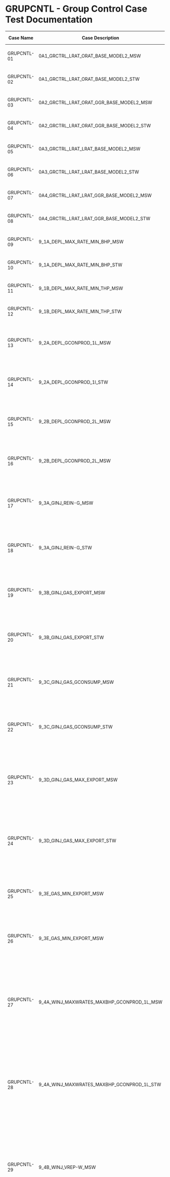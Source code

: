 # GRUPCNTL - Group Control Case Test Documentation

Case Name   | Case Description                           | Model    | Results<br />Match | Comments |
----------- | ------------------------------------------ | ---------| ------- | ------------------------------------- |
GRUPCNTL-01 | 0A1_GRCTRL_LRAT_ORAT_BASE_MODEL2_MSW       | MODEL02  |  Yes    | Good match with commercial simulator.            
GRUPCNTL-02 | 0A1_GRCTRL_LRAT_ORAT_BASE_MODEL2_STW       | MODEL02  |  Yes    | Good match with commercial simulator.                                      
GRUPCNTL-03 | 0A2_GRCTRL_LRAT_ORAT_GGR_BASE_MODEL2_MSW   | MODEL02  |  Yes    | Good match with commercial simulator.                                  
GRUPCNTL-04 | 0A2_GRCTRL_LRAT_ORAT_GGR_BASE_MODEL2_STW   | MODEL02  |  Yes    | Good match with commercial simulator.                                      
GRUPCNTL-05 | 0A3_GRCTRL_LRAT_LRAT_BASE_MODEL2_MSW       | MODEL02  |  Yes    | Good match with commercial simulator.                                      
GRUPCNTL-06 | 0A3_GRCTRL_LRAT_LRAT_BASE_MODEL2_STW       | MODEL02  |  Yes    | Good match with commercial simulator.                                      
GRUPCNTL-07 | 0A4_GRCTRL_LRAT_LRAT_GGR_BASE_MODEL2_MSW   | MODEL02  |  Yes    | Good match with commercial simulator.                                      
GRUPCNTL-08 | 0A4_GRCTRL_LRAT_LRAT_GGR_BASE_MODEL2_STW   | MODEL02  |  Yes    | Good match with commercial simulator.                                      
GRUPCNTL-09 | 9_1A_DEPL_MAX_RATE_MIN_BHP_MSW             | MODEL02A |  Yes    | Perfect match with commercial simulator.                                      
GRUPCNTL-10 | 9_1A_DEPL_MAX_RATE_MIN_BHP_STW             | MODEL02A |  Yes    | Perfect match with commercial simulator.                                      
GRUPCNTL-11 | 9_1B_DEPL_MAX_RATE_MIN_THP_MSW             | MODEL02A |  Yes    | Perfect match with commercial simulator.                                      
GRUPCNTL-12 | 9_1B_DEPL_MAX_RATE_MIN_THP_STW             | MODEL02A |  Yes    | Perfect match with commercial simulator.                                      
GRUPCNTL-13 | 9_2A_DEPL_GCONPROD_1L_MSW                  | MODEL02A |  Yes    | Perfect match with commercial simulator, except for well control mode.                                       
GRUPCNTL-14 | 9_2A_DEPL_GCONPROD_1l_STW                  | MODEL02A |  Yes    | Perfect match with commercial simulator, except for well control mode.
GRUPCNTL-15 | 9_2B_DEPL_GCONPROD_2L_MSW                  | MODEL02A |  Yes    | Perfect match with commercial simulator, except for well control mode.
GRUPCNTL-16 | 9_2B_DEPL_GCONPROD_2L_MSW                  | MODEL02A |  Yes    | Perfect match with commercial simulator, except for well control mode.
GRUPCNTL-17 | 9_3A_GINJ_REIN-G_MSW                       | MODEL02A |  Yes    | Perfect match with commercial simulator, but no Sales Gas or Gas Consumption volumes.                                    
GRUPCNTL-18 | 9_3A_GINJ_REIN-G_STW                       | MODEL02A |  Yes    | Perfect match with commercial simulator, but no Sales Gas or Gas Consumption volumes.                                     
GRUPCNTL-19 | 9_3B_GINJ_GAS_EXPORT_MSW                   | MODEL02A |  Yes    | Perfect match with commercial simulator, but no Sales Gas or Gas Consumption volumes.                                   
GRUPCNTL-20 | 9_3B_GINJ_GAS_EXPORT_STW                   | MODEL02A |  Yes    | Perfect match with commercial simulator, but no Sales Gas or Gas Consumption volumes.
GRUPCNTL-21 | 9_3C_GINJ_GAS_GCONSUMP_MSW                 | MODEL02A |  Yes    | Perfect match with commercial simulator, but no Sales Gas or Gas Consumption volumes.                                   
GRUPCNTL-22 | 9_3C_GINJ_GAS_GCONSUMP_STW                 | MODEL02A |  Yes    | Perfect match with commercial simulator, but no Sales Gas or Gas Consumption volumes.                                     
GRUPCNTL-23 | 9_3D_GINJ_GAS_MAX_EXPORT_MSW               | MODEL02A |  Yes    | Very good match, except for gas volumes after 2019-06-01. Reference case matches commercial simulator.                                
GRUPCNTL-24 | 9_3D_GINJ_GAS_MAX_EXPORT_STW               | MODEL02A |  Yes    | Very good match, except for gas volumes after 2019-06-01. Reference case matches commercial simulator.                                    
GRUPCNTL-25 | 9_3E_GAS_MIN_EXPORT_MSW                    | MODEL02A |  Yes    | Perfect match with commercial simulator, but no Sales Gas or Gas Consumption volumes.                                       
GRUPCNTL-26 | 9_3E_GAS_MIN_EXPORT_MSW                    | MODEL02A |  Yes    | Perfect match with commercial simulator, but no Sales Gas or Gas Consumption volumes.                                      
GRUPCNTL-27 | 9_4A_WINJ_MAXWRATES_MAXBHP_GCONPROD_1L_MSW | MODEL02A |  Yes    | Perfect match with commercial simulator, but there appears to be time step issue with OPM Flow and the results are slightly different after 250 days.                                     
GRUPCNTL-28 | 9_4A_WINJ_MAXWRATES_MAXBHP_GCONPROD_1L_STW | MODEL02A |  Yes    | Perfect match with commercial simulator, but there appears to be time step issue with OPM Flow and the results are slightly different after 250 days.                                     
GRUPCNTL-29 | 9_4B_WINJ_VREP-W_MSW                       | MODEL02A |  Yes    | Perfect match with commercial simulator, but there appears to be time step issue with OPM Flow and the results are slightly different after 250 days.                                      
GRUPCNTL-30 | 9_4B_WINJ_VREP-W_STW                       | MODEL02A |  Yes    | Perfect match with commercial simulator, but there appears to be time step issue with OPM Flow and the results are slightly different after 250 days.                                      
GRUPCNTL-31 | 9_4C_WINJ_GINJ_VREP-W_REIN-G_MSW           | MODEL02A |  Yes    | Perfect match with commercial simulator.                                       
GRUPCNTL-32 | 9_4C_WINJ_GINJ_VREP-W_REIN-G_STW           | MODEL02A |  Yes    | Perfect match with commercial simulator.                                      
GRUPCNTL-33 | 9_4D_WINJ_GINJ_GAS_EXPORT_MSW              | MODEL02A | Yes/No  | Perfect match with commercial simulator up to gas sales, than diverges - OPM Flow looks correct.                                     
GRUPCNTL-34 | 9_4D_WINJ_GINJ_GAS_EXPORT_STW              | MODEL02A | Yes/No  | Perfect match with commercial simulator up to gas sales, than diverges - OPM Flow looks correct.  
GRUPCNTL-35 | 9_4E_WINJ_GINJ_GUIDERATE_MSW               | MODEL02A |         | Perfect match with commercial simulator up to gas sales, than diverges - no OPM Flow reference results.                                      
GRUPCNTL-36 | 9_4E_WINJ_GINJ_GUIDERATE_STW               | MODEL02A |         | Perfect match with commercial simulator up to gas sales, than diverges - no OPM Flow reference results.

**Notes:** 

1. _Results Match_ column indicate if the OPM Flow results match the commercial simulator, see below for comparisons.
2. If Yes is in **bold** under the _Results Match_ column, then the case is part of the regression testing.
3. Under comments, _Complete_ means that the test case is completed, it does not mean that the runs are necessarily comparable to the commercial simulator.
4. All cases run with one day time steps for comparison purposes.

**Version: 11 October 2022**

### GRUPCNT MODEL02 Model (Regular Corner-Point)
![](plots/GRUPCNTL-MODEL02.jpg)

This case is based on MODEL02 and is intended to verify various aspects of group and well control inter-actions. The  model is 
is a (13, 22, 11) model with Regular Corner-Point grid. This is a three-phase model using MODEL02 PVT based on the Norne model.
The model has several groups as shown below:
```                                                        
                                                        FIELD                                                                  
                                                          |                                                                    
                                                     --------------
                                                      |           |
                                                    INJE        PROD  
                                                     |            |
                                                   INJE1      -------- 
                                                              |        |
                                                             WGRP1    WGRP2   
                                                               |       |    
                                                           --------  PROD2 
                                                           |      | 
                                                        PROD1   PROD3       
                                                               
                                                                                                                           
```
### GRUPCNT MODEL02A Model (Regular Corner-Point)
![](plots/GRUPCNTL-MODEL02A.jpg) 

This case is based on MODEL02 and is intended to verify various aspects of group and well control inter-actions. The  model is 
is a (13, 22, 11) model with Regular Corner-Point grid. This is a three-phase model using MODEL02 PVT based on the Norne model.
The static data for this model is different to the standard MODEL02, due to fault and NNC modifications, as well as, activating
the hysteresis and end-point scaling option. 

The model has several groups as shown below:
```                                      
                                                          FIELD
                                                            |
                                                          PROD
                                               +-------+-------+-------+   
                                               |       |       |       |    
                                             PROD1   PROD2   PROD3   PROD4  
```

## RESULTS

### GRUPCNTL-01 Description and Results
1) The case has three producers (no VFP) and one water injector.
2) Producers and injectors are **multi-segment wells**.
3) Group PROD: GCONPROD(TARGET) set to LRAT control and GCONPROD(OIL) limit set to 2,500.   
4) Group WGRP1: GCONPROD(GUIPHASE) set to 1* (well level).
5) Group WGRP1: GCONPROD(GUIPHASE) set to 1* (well level).

Note multi-well segment case has maximum time step size of 3.0 days.

[GRUPCNTL-01 ECL Results](plots/GRUPCNTL-01-ECL.md) 

[GRUPCNTL-01 REF Results](plots/GRUPCNTL-01-REF.md) 

---

### GRUPCNTL-02 Description and Results
1) The case has three producers (no VFP) and one water injector.
2) Producers and injectors are **standard wells**.
3) Group PROD: GCONPROD(TARGET) set to LRAT control and GCONPROD(OIL) limit set to 2,500.   
4) Group WGRP1: GCONPROD(GUIPHASE) set to 1* (well level).
5) Group WGRP1: GCONPROD(GUIPHASE) set to 1* (well level).

[GRUPCNTL-02 ECL Results](plots/GRUPCNTL-02-ECL.md) 

[GRUPCNTL-02 REF Results](plots/GRUPCNTL-02-REF.md)    

---

### GRUPCNTL-03 Description and Results
1) The case has three producers (no VFP) and one water injector.
2) Producers and injectors are **multi-segment wells**.
3) Group PROD: GCONPROD(TARGET) set to LRAT control and GCONPROD(OIL) limit set to 2,500.   
4) Group WGRP1: GCONPROD(GUIPHASE) set to **FORM**.
5) Group WGRP2: GCONPROD(GUIPHASE) set to **FORM**.

Note multi-well segment case has maximum time step size of 3.0 days.

```
Warning: Problem with GCONPROD
In GRUPCNTL-03.DATA line 397
The supplied guide rate will be ignored

Warning: Problem with GCONPROD
In GRUPCNTL-03.DATA line 397
The supplied guide rate will be ignored
```
[GRUPCNTL-03 ECL Results](plots/GRUPCNTL-03-ECL.md) 

[GRUPCNTL-03 REF Results](plots/GRUPCNTL-03-REF.md) 

---

### GRUPCNTL-04 Description and Results
1) The case has three producers (no VFP) and one water injector.
2) Producers and injectors are **standard wells**.
3) Group PROD: GCONPROD(TARGET) set to LRAT control and GCONPROD(OIL) limit set to 2,500.   
4) Group WGRP1: GCONPROD(GUIPHASE) set to **FORM**.
5) Group WGRP2: GCONPROD(GUIPHASE) set to **FORM**.
```
Warning: Problem with GCONPROD
In GRUPCNTL-03.DATA line 397
The supplied guide rate will be ignored

Warning: Problem with GCONPROD
In GRUPCNTL-03.DATA line 397
The supplied guide rate will be ignored
```
[GRUPCNTL-04 ECL Results](plots/GRUPCNTL-04-ECL.md)

[GRUPCNTL-04 REF Results](plots/GRUPCNTL-04-REF.md) 

---

### GRUPCNTL-05 Description and Results
1) The case has three producers (no VFP) and one water injector.
2) Producers and injectors are **multi-segment wells**.
3) Group PROD: GCONPROD(TARGET) set to LRAT control and GCONPROD(OIL) limit set to **900**.   
4) Group WGRP1: GCONPROD(GUIPHASE) set to 1* (well level).
5) Group WGRP1: GCONPROD(GUIPHASE) set to 1* (well level).

Note multi-well segment case has maximum time step size of 3.0 days.

[GRUPCNTL-05 ECL Results](plots/GRUPCNTL-05-ECL.md) 

[GRUPCNTL-05 REF Results](plots/GRUPCNTL-05-REF.md) 

---

### GRUPCNTL-06 Description and Results
1) The case has three producers (no VFP) and one water injector.
2) Producers and injectors are **standard wells**.
3) Group PROD: GCONPROD(TARGET) set to LRAT control and GCONPROD(OIL) limit set to **900**.   
4) Group WGRP1: GCONPROD(GUIPHASE) set to 1* (well level).
5) Group WGRP1: GCONPROD(GUIPHASE) set to 1* (well level).

[GRUPCNTL-06 ECL Results](plots/GRUPCNTL-06-ECL.md) 

[GRUPCNTL-06 REF Results](plots/GRUPCNTL-06-REF.md)

---

### GRUPCNTL-07 Description and Results
1) The case has three producers (no VFP) and one water injector.
2) Producers and injectors are **multi-segment wells**.
3) Group PROD: GCONPROD(TARGET) set to LRAT control and GCONPROD(OIL) limit set to **900**.
4) Group WGRP1: GCONPROD(GUIPHASE) set to **FORM**.
5) Group WGRP2: GCONPROD(GUIPHASE) set to **FORM**.

Note multi-well segment case has maximum time step size of 3.0 days.

```
Warning: Problem with GCONPROD
In GRUPCNTL-07.DATA line 397
The supplied guide rate will be ignored

Warning: Problem with GCONPROD
In GRUPCNTL-07.DATA line 397
```
[GRUPCNTL-07 ECL Results](plots/GRUPCNTL-07-ECL.md) 

[GRUPCNTL-07 REF Results](plots/GRUPCNTL-07-REF.md)   

---

### GRUPCNTL-08 Description and Results
1) The case has three producers (no VFP) and one water injector.
2) Producers and injectors are **standard wells**.
3) Group PROD: GCONPROD(TARGET) set to LRAT control and GCONPROD(OIL) limit set to **900**.
4) Group WGRP1: GCONPROD(GUIPHASE) set to **FORM**.
5) Group WGRP2: GCONPROD(GUIPHASE) set to **FORM**.
```
Warning: Problem with GCONPROD
In GRUPCNTL-08.DATA line 397
The supplied guide rate will be ignored

Warning: Problem with GCONPROD
In GRUPCNTL-08.DATA line 397
The supplied guide rate will be ignored
```
[GRUPCNTL-08 ECL Results](plots/GRUPCNTL-08-ECL.md) 

[GRUPCNTL-08 REF Results](plots/GRUPCNTL-08-REF.md) 

---

### GRUPCNTL-09 Description and Results (MODEL02A)

1) The case has **four producers** (no VFP) and no water injectors (depletion case).
2) Producers are multi-segment wells
3) No Group control.
4) WCONPROD(OIL) = 4E3, WCONPROD(GAS) = 4E6, WCONPROD(LIQ) = 8E3, and WCONPROD(BHP) = 60.0, same for all wells. 

[GRUPCNTL-09 ECL Results](plots/GRUPCNTL-09-ECL.md) 

[GRUPCNTL-09 REF Results](plots/GRUPCNTL-09-REF.md) 

---

### GRUPCNTL-10 Description and Results (MODEL02A)

1) The case has four producers (no VFP) and no water injectors (depletion case).
2) Producers are **standard wells**.
3) No Group control.
4) WCONPROD(OIL) = 4E3, WCONPROD(GAS) = 4E6, WCONPROD(LIQ) = 8E3, and WCONPROD(BHP) = 60.0, same for all wells. 

[GRUPCNTL-10 ECL Results](plots/GRUPCNTL-10-ECL.md)

[GRUPCNTL-10 REF Results](plots/GRUPCNTL-10-REF.md) 

---

### GRUPCNTL-11 Description and Results

1) The case has four producers with VFP tables, and no water injectors (depletion case).
2) Producers are multi-segment wells.
3) No Group control.
4) WCONPROD(OIL) = 4E3, WCONPROD(GAS) = 4E6, WCONPROD(LIQ) = 8E3, and WCONPROD(BHP) = 60.0, same for all wells.
5) **WCONPROD(THP) = 30.0 and VFP tables.**

[GRUPCNTL-11 ECL Results](plots/GRUPCNTL-11-ECL.md)

[GRUPCNTL-11 REF Results](plots/GRUPCNTL-11-REF.md)

---

### GRUPCNTL-12 Description and Results

1) The case has four producers with VFP tables, and no water injectors (depletion case).
2) Producers are **standard wells**.
3) No Group control.
4) WCONPROD(OIL) = 4E3, WCONPROD(GAS) = 4E6, WCONPROD(LIQ) = 8E3, and WCONPROD(BHP) = 60.0, same for all wells.
5) **WCONPROD(THP) = 30.0 and VFP tables**.

[GRUPCNTL-12 ECL Results](plots/GRUPCNTL-12-ECL.md)

[GRUPCNTL-12 REF Results](plots/GRUPCNTL-12-REF.md) 

---

### GRUPCNTL-13 Description and Results

1) The case has four producers with VFP tables, and no water injectors (depletion case).
2) Producers are multi-segment wells.
3) Group control.
4) WCONPROD(OIL)= 4E3, WCONPROD(GAS)= 4E6, WCONPROD(LIQ) = 8E3, and WCONPROD(BHP) = 60.0, same for all wells. 
5) WCONPROD(THP) = 30.0 and VFP tables.
6) **Group PROD: GCONPROD(TARGET)=ORAT, GCONPROD(OIL)=10E3, GCONPROD(WAT)=12E3, GCONPROD(GAS)=1.6E6, GCONPROD(LIQ)=15E3.**
7) **Group PROD: GCONPROD(GRPCNTL)=NO**

[GRUPCNTL-13 ECL Results](plots/GRUPCNTL-13-ECL.md) 

[GRUPCNTL-13 REF Results](plots/GRUPCNTL-13-REF.md)  

---

### GRUPCNTL-14 Description and Results

1) The case has four producers with VFP tables, and no water injectors (depletion case).
2) Producers are **standard wells**.
3) Group control.
4) WCONPROD(OIL)= 4E3, WCONPROD(GAS)= 4E6, WCONPROD(LIQ) = 8E3, and WCONPROD(BHP) = 60.0, same for all wells. 
5) WCONPROD(THP) = 30.0 and VFP tables.
6) **Group PROD: GCONPROD(TARGET)=ORAT, GCONPROD(OIL)=10E3, GCONPROD(WAT)=12E3, GCONPROD(GAS)=1.6E6, GCONPROD(LIQ)=15E3.**
7) **Group PROD: GCONPROD(GRPCNTL)=NO**

[GRUPCNTL-14 ECL Results](plots/GRUPCNTL-14-ECL.md)

[GRUPCNTL-14 REF Results](plots/GRUPCNTL-14-REF.md)

---

### GRUPCNTL-15 Description and Results

```                                      
                                                   FIELD
                                                     |
                                                   PROD
                                           ----------+------------
                                          |                      |        
                                       MANI-A                 MANI-B      
                                    +-----+------+          +-----+------+
                                    |            |          |            |   
                                  PROD1       PROD2       PROD3        PROD4  
```
 1) The case has four producers with VFP tables, and no water injectors (depletion case).
 2) Producers are multi-segment wells.
 3) Group control.
 4) WCONPROD(OIL)=4E3, WCONPROD(GAS)=4E6,WCONPROD(LIQ)=8E3, and WCONPROD(BHP)=60.0, same for all wells. 
 5) WCONPROD(THP)=30.0 and VFP tables.
 6) Group PROD: GCONPROD(TARGET)=ORAT, GCONPROD(OIL)=10E3, GCONPROD(WAT)=12E3, GCONPROD(GAS)=1.6E6, GCONPROD(LIQ)=15E3. 
 7) Group PROD: GCONPROD(GRPCNTL)=NO
 8) **Group MANI-A: GCONPROD(TARGET)=FLD, GCONPROD(OIL)=6E3, GCONPROD(WAT)=12E3, GCONPROD(GAS)=1.6E6, GCONPROD(LIQ)=15E3.** 
 9) **Group MANI-A: GCONPROD(GRPCNTL)=YES**
 10) **Group MANi-B: Same as MANI-A**

[GRUPCNTL-15 ECL Results](plots/GRUPCNTL-15-ECL.md)

[GRUPCNTL-15 REF Results](plots/GRUPCNTL-15-REF.md)

---

### GRUPCNTL-16 Description and Results
 1) The case has four producers with VFP tables, and no water injectors (depletion case).
 2) Producers are standard wells.
 3) Group control.
 4) WCONPROD(OIL)=4E3, WCONPROD(GAS)=4E6,WCONPROD(LIQ)=8E3, and WCONPROD(BHP)=60.0, same for all wells. 
 5) WCONPROD(THP)=30.0 and VFP tables.
 6) Group PROD: GCONPROD(TARGET)=ORAT, GCONPROD(OIL)=10E3, GCONPROD(WAT)=12E3, GCONPROD(GAS)=1.6E6, GCONPROD(LIQ)=15E3. 
 7) Group PROD: GCONPROD(GRPCNTL)=NO
 8) **Group MANI-A: GCONPROD(TARGET)=FLD, GCONPROD(OIL)=6E3, GCONPROD(WAT)=12E3, GCONPROD(GAS)=1.6E6, GCONPROD(LIQ)=15E3.** 
 9) **Group MANI-A: GCONPROD(GRPCNTL)=YES**
 10) **Group MANI-B: Same as MANI-A**

[GRUPCNTL-16 ECL Results](plots/GRUPCNTL-16-ECL.md) 

[GRUPCNTL-16 REF Results](plots/GRUPCNTL-16-REF.md)

---

### GRUPCNTL-17 Description and Results

```                                      
                                             FIELD
                                               |
                                              RES
                                 --------------+------------
                                 |                         |        
                               PROD                      INJE      
                       +-----+-----+-----+           +-----+-----+
                       |     |     |     |           |           |
                    PROD1  PROD2  PROD3  PROD4      INJE1      INJE2
```                                      
 1) The case has four producers with VFP tables, and **two gas injectors**.
 2) Producers and injectors are multi-segment wells.
 3) Group control.
 4) WCONPROD(OIL)=4E3, WCONPROD(GAS)=4E6,WCONPROD(LIQ)=8E3, and WCONPROD(BHP)=60.0, same for all wells. 
 5) WCONPROD(THP)=30.0 and VFP tables.
 6) Group RES: GCONPROD(TARGET)=ORAT, GCONPROD(OIL)=10E3, GCONPROD(WAT)=12E3, GCONPROD(GAS)=1.6E6, GCONPROD(LIQ)=15E3. 
 7) Group RES: GCONPROD(GRPCNTL)=NO
 8) Group INJE: GCONINJE(TYPE)=GAS, GCONINJE(TARGET)=REIN, GCONPROD(REIN)=1.0    
 9) Well INJ1 re-completed 2019-03-01.
 10) Group RES: GCONPROD(GAS)=2.1E6 at 2019-06-01.

[GRUPCNTL-17 ECL Results](plots/GRUPCNTL-17-ECL.md)

[GRUPCNTL-17 REF Results](plots/GRUPCNTL-17-REF.md)  

---

### GRUPCNTL-18 Description and Results
 1) The case has four producers with VFP tables, and two gas injectors.
 2) Producers and injectors are **standard wells**.
 3) Group control.
 4) WCONPROD(OIL)=4E3, WCONPROD(GAS)=4E6,WCONPROD(LIQ)=8E3, and WCONPROD(BHP)=60.0, same for all wells. 
 5) WCONPROD(THP)=30.0 and VFP tables.
 6) Group RES: GCONPROD(TARGET)=ORAT, GCONPROD(OIL)=10E3, GCONPROD(WAT)=12E3, GCONPROD(GAS)=1.6E6, GCONPROD(LIQ)=15E3. 
 7) Group RES: GCONPROD(GRPCNTL)=NO
 8) Group INJE: GCONINJE(TYPE)=GAS, GCONINJE(TARGET)=REIN, GCONPROD(REIN)=1.0    
 9) Well INJ1 re-completed 2019-03-01.
 10) Group RES: GCONPROD(GAS)=2.1E6 at 2019-06-01.

[GRUPCNTL-18 ECL Results](plots/GRUPCNTL-18-ECL.md)

[GRUPCNTL-18 REF Results](plots/GRUPCNTL-18-REF.md)

---

### GRUPCNTL-19 Description and Results
1) The case has four producers with VFP tables, and two gas injectors.
2) Producers and injectors are multi-segment wells.
3) Group control.
4) WCONPROD(OIL)=4E3, WCONPROD(GAS)=4E6,WCONPROD(LIQ)=8E3, and WCONPROD(BHP)=60.0, same for all wells. 
5) WCONPROD(THP)=30.0 and VFP tables.
6) Group RES: GCONPROD(TARGET)=ORAT, GCONPROD(OIL)=10E3, GCONPROD(WAT)=12E3, GCONPROD(GAS)=1.6E6, GCONPROD(LIQ)=15E3.  
7) Group RES: GCONPROD(GRPCNTL)=NO
8) Group INJE: GCONINJE(TYPE)=GAS, GCONINJE(TARGET)=REIN, GCONPROD(REIN)=1.0    
9) Well INJ1 re-completed 2019-03-01.
10) Group RES: GCONPROD(GAS)=2.1E6 at 2019-06-01.
11) Group RES: GCONSALE(GSALE)=0.75E6, GCONSALE(GSALEMAX=0.80E6), GCONSALE(GSALEMIN)=0.50E6, and  GCONSALE(ACTION)=RATE

[GRUPCNTL-19 ECL Results](plots/GRUPCNTL-19-ECL.md) 

[GRUPCNTL-19 REF Results](plots/GRUPCNTL-19-REF.md)

---

### GRUPCNTL-20 Description and Results
 1) The case has four producers with VFP tables, and two gas injectors.
 2) Producers and injectors are **standard wells**.
 3) Group control.
 4) WCONPROD(OIL)=4E3, WCONPROD(GAS)=4E6,WCONPROD(LIQ)=8E3, and WCONPROD(BHP)=60.0, same for all wells. 
 5) WCONPROD(THP)=30.0 and VFP tables.
 6) Group RES: GCONPROD(TARGET)=ORAT, GCONPROD(OIL)=10E3, GCONPROD(WAT)=12E3, GCONPROD(GAS)=1.6E6, GCONPROD(LIQ)=15E3.  
 7) Group RES: GCONPROD(GRPCNTL)=NO
 8) Group INJE: GCONINJE(TYPE)=GAS, GCONINJE(TARGET)=REIN, GCONPROD(REIN)=1.0    
 9) Well INJ1 re-completed 2019-03-01.
 10) Group RES: GCONPROD(GAS)=2.1E6 at 2019-06-01.
 11) Group RES: GCONSALE(GSALE)=0.75E6, GCONSALE(GSALEMAX=0.80E6), GCONSALE(GSALEMIN)=0.50E6, and  GCONSALE(ACTION)=RATE

[GRUPCNTL-20 ECL Results](plots/GRUPCNTL-20-ECL.md)

[GRUPCNTL-20 REF Results](plots/GRUPCNTL-20-REF.md) 

---

### GRUPCNTL-21 Description and Results
 1) The case has four producers with VFP tables, and two gas injectors.
 2) Producers and injectors are multi-segment wells.
 3) Group control.
 4) WCONPROD(OIL)=4E3, WCONPROD(GAS)=4E6,WCONPROD(LIQ)=8E3, and WCONPROD(BHP)=60.0, same for all wells. 
 5) WCONPROD(THP)=30.0 and VFP tables.
 6) Group RES: GCONPROD(TARGET)=ORAT, GCONPROD(OIL)=10E3, GCONPROD(WAT)=12E3, GCONPROD(GAS)=1.6E6, GCONPROD(LIQ)=15E3.  
 7) Group RES: GCONPROD(GRPCNTL)=NO
 8) Group INJE: GCONINJE(TYPE)=GAS, GCONINJE(TARGET)=REIN, GCONPROD(REIN)=1.0    
 9) Well INJ1 re-completed 2019-03-01.
 10) Group RES: GCONPROD(GAS)=2.1E6 at 2019-06-01.
 11) Group RES: GCONSALE(GSALE)=0.75E6, GCONSALE(GSALEMAX=0.80E6), GCONSALE(GSALEMIN)=0.50E6, and  GCONSALE(ACTION)=RATE
 12) Group RES: GCONSUMP(GASFUEL)=0.25E6

[GRUPCNTL-21 ECL Results](plots/GRUPCNTL-21-ECL.md)

[GRUPCNTL-21 REF Results](plots/GRUPCNTL-21-REF.md)

---

### GRUPCNTL-22 Description and Results
 1) The case has four producers with VFP tables, and two gas injectors.
 2) Producers and injectors are **standard wells**.
 3) Group control.
 4) WCONPROD(OIL)=4E3, WCONPROD(GAS)=4E6,WCONPROD(LIQ)=8E3, and WCONPROD(BHP)=60.0, same for all wells. 
 5) WCONPROD(THP)=30.0 and VFP tables.
 6) Group RES: GCONPROD(TARGET)=ORAT, GCONPROD(OIL)=10E3, GCONPROD(WAT)=12E3, GCONPROD(GAS)=1.6E6, GCONPROD(LIQ)=15E3.  
 7) Group RES: GCONPROD(GRPCNTL)=NO
 8) Group INJE: GCONINJE(TYPE)=GAS, GCONINJE(TARGET)=REIN, GCONPROD(REIN)=1.0    
 9) Well INJ1 re-completed 2019-03-01.
 10) Group RES: GCONPROD(GAS)=2.1E6 at 2019-06-01.
 11) Group RES: GCONSALE(GSALE)=0.75E6, GCONSALE(GSALEMAX=0.80E6), GCONSALE(GSALEMIN)=0.50E6, and  GCONSALE(ACTION)=RATE
 12) Group RES: GCONSUMP(GASFUEL)=0.25E6

[GRUPCNTL-22 ECL Results](plots/GRUPCNTL-22-ECL.md) 

[GRUPCNTL-22 REF Results](plots/GRUPCNTL-22-REF.md)

---

### GRUPCNTL-23 Description and Results
 1) The case has four producers with VFP tables, and two gas injectors.
 2) Producers and injectors are **standard wells**.
 3) Group control.                   
 4) WCONPROD(OIL)=4E3, WCONPROD(GAS)=4E6,WCONPROD(LIQ)=8E3, and WCONPROD(BHP)=60.0, same for all wells. 
 5) WCONPROD(THP)=30.0 and VFP tables.
 6) Group RES: GCONPROD(TARGET)=ORAT, GCONPROD(OIL)=10E3, GCONPROD(WAT)=12E3, GCONPROD(GAS)=1.6E6, GCONPROD(LIQ)=15E3.  
 7) Group RES: GCONPROD(GRPCNTL)=NO
 8) Group INJE: GCONINJE(TYPE)=GAS, GCONINJE(TARGET)=REIN, GCONPROD(REIN)=1.0    
 9) Well INJ1 re-completed 2019-03-01, shut-in 2019-05-20.
 10) Group RES: GCONPROD(GAS)=2.3E6 at 2019-06-01.
 11) Group RES: GCONSALE(GSALE)=0.30E6, GCONSALE(GSALEMAX=0.40E6), GCONSALE(GSALEMIN)=0.05E6, and  GCONSALE(ACTION)=RATE
 12) Group RES: GCONSUMP(GASFUEL)=0.25E6
 13) Well INJE2: WCONINJE(BHP)=235.0 

[GRUPCNTL-23 ECL Results](plots/GRUPCNTL-23-ECL.md) 

[GRUPCNTL-23 REF Results](plots/GRUPCNTL-23-REF.md) 

---

### GRUPCNTL-24 Description and Results
 1) The case has four producers with VFP tables, and two gas injectors.
 2) Producers and injectors are multi-segment wells.
 3) Group control.                   
 4) WCONPROD(OIL)=4E3, WCONPROD(GAS)=4E6,WCONPROD(LIQ)=8E3, and WCONPROD(BHP)=60.0, same for all wells. 
 5) WCONPROD(THP)=30.0 and VFP tables.
 6) Group RES: GCONPROD(TARGET)=ORAT, GCONPROD(OIL)=10E3, GCONPROD(WAT)=12E3, GCONPROD(GAS)=1.6E6, GCONPROD(LIQ)=15E3.  
 7) Group RES: GCONPROD(GRPCNTL)=NO
 8) Group INJE: GCONINJE(TYPE)=GAS, GCONINJE(TARGET)=REIN, GCONPROD(REIN)=1.0    
 9) Well INJ1 re-completed 2019-03-01, shut-in 2019-05-20.
10) Group RES: GCONPROD(GAS)=2.3E6 at 2019-06-01.
11) Group RES: GCONSALE(GSALE)=0.30E6, GCONSALE(GSALEMAX=0.40E6), GCONSALE(GSALEMIN)=0.05E6, and  GCONSALE(ACTION)=RATE
12) Group RES: GCONSUMP(GASFUEL)=0.25E6
13) Well INJE2: WCONINJE(BHP)=235.0 

[GRUPCNTL-24 ECL Results](plots/GRUPCNTL-24-ECL.md) 

[GRUPCNTL-24 REF Results](plots/GRUPCNTL-24-REF.md)

---

### GRUPCNTL-25 Description and Results

```                                      
                                             FIELD
                                               |
                                              RES
                                 --------------+------------
                                 |                         |        
                               PROD                      INJE      
                       +-----+-----+-----+           +-----+-----+
                       |     |     |               |          
                    PROD1  PROD2  PROD3          INJE1      
``` 
 1) The case has four producers with VFP tables, and two gas injectors.
 2) Producers and injectors are multi-segment wells.
 3) Group control.                   
 4) WCONPROD(OIL)=4E3, WCONPROD(GAS)=4E6,WCONPROD(LIQ)=8E3, and WCONPROD(BHP)=60.0, same for all wells. 
 5) WCONPROD(THP)=30.0 and VFP tables.
 6) **Group RES: GCONPROD(TARGET)=ORAT, GCONPROD(OIL)=10E3, GCONPROD(WAT)=12E3, GCONPROD(GAS)=1.25E6, GCONPROD(LIQ)=15E3.** 
 7) Group RES: GCONPROD(GRPCNTL)=NO
 8) Group INJE: GCONINJE(TYPE)=GAS, GCONINJE(TARGET)=REIN, GCONPROD(REIN)=1.0    
 9) **Group RES: GCONSALE(GSALE)=0.60E6, GCONSALE(GSALEMAX=2.50E6), GCONSALE(GSALEMIN)=0.40E6, and  GCONSALE(ACTION)=RATE.**
 10) Group RES: GCONSUMP(GASFUEL)=0.25E6
 11) **Well INJE2: Not active.**
 12) **Well PROD1: Well failure 2019-03-01**.
 13) **Well PROD2: WELTARG(BHP)= 160.0 from 2019-03-01**.
 14) **Well PROD3: WELTARG(BHP)= 160.0 from 2019-03-01**.
 15) **Well PROD4: Not active**.

[GRUPCNTL-25 ECL Results](plots/GRUPCNTL-25-ECL.md)

[GRUPCNTL-25 REF Results](plots/GRUPCNTL-25-REF.md)

---

### GRUPCNTL-26 Description and Results
 1) The case has four producers with VFP tables, and two gas injectors.
 2) Producers and injectors are **standard wells**.
 3) Group control.                   
 4) WCONPROD(OIL)=4E3, WCONPROD(GAS)=4E6,WCONPROD(LIQ)=8E3, and WCONPROD(BHP)=60.0, same for all wells. 
 5) WCONPROD(THP)=30.0 and VFP tables.
 6) Group RES: GCONPROD(TARGET)=ORAT, GCONPROD(OIL)=10E3, GCONPROD(WAT)=12E3, GCONPROD(GAS)=1.25E6, GCONPROD(LIQ)=15E3. 
 7) Group RES: GCONPROD(GRPCNTL)=NO
 8) Group INJE: GCONINJE(TYPE)=GAS, GCONINJE(TARGET)=REIN, GCONPROD(REIN)=1.0    
 9) Group RES: GCONSALE(GSALE)=0.60E6, GCONSALE(GSALEMAX=2.50E6), GCONSALE(GSALEMIN)=0.40E6, and  GCONSALE(ACTION)=RATE
 10) Group RES: GCONSUMP(GASFUEL)=0.25E6
 11) Well INJE2: Not active.
 12) Well PROD1: Well failure 2019-03-01.
 13) Well PROD2: WELTARG(BHP)= 160.0 from 2019-03-01.
 14) Well PROD3: WELTARG(BHP)= 160.0 from 2019-03-01.
 15) Well PROD4: Not active.

[GRUPCNTL-26 ECL Results](plots/GRUPCNTL-26-ECL.md)

[GRUPCNTL-26 REF Results](plots/GRUPCNTL-26-REF.md)

---

### GRUPCNTL-27 Description and Results
1) The case has four producers with VFP tables, and **two water injectors**.
2) Producers and injectors are multi-segment wells.
3) Group control.
4) WCONPROD(OIL)=4E3, WCONPROD(GAS)=4E6,WCONPROD(LIQ)=8E3, and WCONPROD(BHP)=60.0, same for all wells. 
5) WCONPROD(THP)=30.0 and VFP tables.
6) Group RES: GCONPROD(TARGET)=ORAT, GCONPROD(OIL)=10E3, GCONPROD(WAT)=12E3, **GCONPROD(GAS)=1.6E6**, GCONPROD(LIQ)=15E3.
7) Group RES: GCONPROD(GRPCNTL)=NO.
8) **WCONJINJE(RATE)=8E3, same for both injectors**.

[GRUPCNTL-27 ECL Results](plots/GRUPCNTL-27-ECL.md) 

[GRUPCNTL-27 REF Results](plots/GRUPCNTL-27-REF.md) 

---

### GRUPCNTL-28 Description and Results
1) The case has four producers with VFP tables, and two water injectors.
2) Producers and injectors are **standard wells**.
3) Group control.
4) WCONPROD(OIL)=4E3, WCONPROD(GAS)=4E6,WCONPROD(LIQ)=8E3, and WCONPROD(BHP)=60.0, same for all wells. 
5) WCONPROD(THP)=30.0 and VFP tables.
6) Group RES: GCONPROD(TARGET)=ORAT, GCONPROD(OIL)=10E3, GCONPROD(WAT)=12E3, GCONPROD(GAS)=1.6E6, GCONPROD(LIQ)=15E3.
7) Group RES: GCONPROD(GRPCNTL)=NO.
8) WCONJINJE(RATE)=8E3, same for both injectors.

[GRUPCNTL-28 ECL Results](plots/GRUPCNTL-28-ECL.md)

[GRUPCNTL-28 REF Results](plots/GRUPCNTL-28-REF.md) 

---

### GRUPCNTL-29 Description and Results
1) The case has four producers with VFP tables, and two water injectors.
2) Producers and injectors are multi-segment wells.
3) Group control.
4) WCONPROD(OIL)=4E3, WCONPROD(GAS)=4E6,WCONPROD(LIQ)=8E3, and WCONPROD(BHP)=60.0, same for all wells. 
5) WCONPROD(THP)=30.0 and VFP tables.
6) Group RES: GCONPROD(TARGET)=ORAT, GCONPROD(OIL)=10E3, GCONPROD(WAT)=12E3, GCONPROD(GAS)=1.6E6, GCONPROD(LIQ)=15E3. 
7) Group RES: GCONPROD(GRPCNTL)=NO.
8) WCONJINJE(RATE)=8E3, same for both injectors.
9) **Group RES: GCONINJE(TYPE)=WAT, GCONINJE(TARGET)=VREP, and GCONINJE(VREP)=1.0**.  

[GRUPCNTL-29 ECL Results](plots/GRUPCNTL-29-ECL.md) 

[GRUPCNTL-29 REF Results](plots/GRUPCNTL-29-REF.md)

---

### GRUPCNTL-30 Description and Results
1) The case has four producers with VFP tables, and two water injectors.
2) Producers and injectors are **standard wells**.
3) Group control.
4) WCONPROD(OIL)=4E3, WCONPROD(GAS)=4E6,WCONPROD(LIQ)=8E3, and WCONPROD(BHP)=60.0, same for all wells. 
5) WCONPROD(THP)=30.0 and VFP tables.
6) Group RES: GCONPROD(TARGET)=ORAT, GCONPROD(OIL)=10E3, GCONPROD(WAT)=12E3, GCONPROD(GAS)=1.6E6, GCONPROD(LIQ)=15E3. 
7) Group RES: GCONPROD(GRPCNTL)=NO.
8) WCONJINJE(RATE)=8E3, same for both injectors.
9) Group RES: GCONINJE(TYPE)=WAT, GCONINJE(TARGET)=VREP, and GCONINJE(VREP)=1.0   

[GRUPCNTL-30 ECL Results](plots/GRUPCNTL-30-ECL.md)

[GRUPCNTL-30 REF Results](plots/GRUPCNTL-30-REF.md)

---

### GRUPCNTL-31 Description and Results
 1) The case has four producers with VFP tables, and one gas injector (INJ1) and one water injector (INJ2).
 2) Producers and injectors are multi-segment wells.
 3) Group control.
 4) WCONPROD(OIL)=4E3, WCONPROD(GAS)=4E6,WCONPROD(LIQ)=8E3, and WCONPROD(BHP)=60.0, same for all wells. 
 5) WCONPROD(THP)=30.0 and VFP tables.
 6) Group RES: GCONPROD(TARGET)=ORAT, GCONPROD(OIL)=10E3, GCONPROD(WAT)=12E3, GCONPROD(GAS)=1.6E6, GCONPROD(LIQ)=15E3. 
 7) Group RES: GCONPROD(GRPCNTL)=NO.
 8) **WCONJINJE(RATE)=8E3 for water injectors and WCONJINJE(RATE)=1.6E6 for gas injectors**.
 9) **Group RES: GCONINJE(TYPE)=WAT, GCONINJE(TARGET)=VREP, and GCONINJE(VREP)=1.25**  
 10) **Group RES: GCONINJE(TYPE)=GAS, GCONINJE(TARGET)=REIN, and GCONINJE(VREP)=1.00**   

[GRUPCNTL-31 ECL Results](plots/GRUPCNTL-31-ECL.md) 

[GRUPCNTL-31 REF Results](plots/GRUPCNTL-31-REF.md) 

---

### GRUPCNTL-32 Description and Results
 1) The case has four producers with VFP tables, and one gas injector (INJ1) and one water injector (INJ2).
 2) Producers and injectors are **standard wells**.
 3) Group control.
 4) WCONPROD(OIL)=4E3, WCONPROD(GAS)=4E6,WCONPROD(LIQ)=8E3, and WCONPROD(BHP)=60.0, same for all wells. 
 5) WCONPROD(THP)=30.0 and VFP tables.
 6) Group RES: GCONPROD(TARGET)=ORAT, GCONPROD(OIL)=10E3, GCONPROD(WAT)=12E3, GCONPROD(GAS)=1.6E6, GCONPROD(LIQ)=15E3. 
 7) Group RES: GCONPROD(GRPCNTL)=NO.
 8) WCONJINJE(RATE)=8E3 for water injectors and WCONJINJE(RATE)=1.6E6 for gas injectors.
 9) Group RES: GCONINJE(TYPE)=WAT, GCONINJE(TARGET)=VREP, and GCONINJE(VREP)=1.25   
 10) Group RES: GCONINJE(TYPE)=GAS, GCONINJE(TARGET)=REIN, and GCONINJE(VREP)=1.00   

[GRUPCNTL-32 ECL Results](plots/GRUPCNTL-32-ECL.md)   

[GRUPCNTL-32 REF Results](plots/GRUPCNTL-32-REF.md) 

---

### GRUPCNTL-33 Description and Results
 1) The case has four producers with VFP tables, and one gas injector (INJ1) and one water injector (INJ2).
 2) Producers and injectors are multi-segment wells.
 3) Group control.
 4) WCONPROD(OIL)=4E3, WCONPROD(GAS)=4E6,WCONPROD(LIQ)=8E3, and WCONPROD(BHP)=60.0, same for all wells. 
 5) WCONPROD(THP)=30.0 and VFP tables.
 6) Group RES: GCONPROD(TARGET)=ORAT, GCONPROD(OIL)=10E3, GCONPROD(WAT)=12E3, GCONPROD(GAS)=1.6E6, GCONPROD(LIQ)=15E3.   
 7) Group RES: GCONPROD(GRPCNTL)=NO.
 8) WCONJINJE(RATE)=8E3 for water injectors and WCONJINJE(RATE)=1.6E6 for gas injectors.
 9) Group RES: GCONINJE(TYPE)=WAT, GCONINJE(TARGET)=VREP, and GCONINJE(VREP)=1.25   
 10) Group RES: GCONINJE(TYPE)=GAS, GCONINJE(TARGET)=REIN, and GCONINJE(VREP)=1.00   
 11) **Group RES: GCONPROD(GAS)=2.1E6 from 2019-06-01.**
 12) **GCONSALE(GSALE)=0.75E6, GCONSALE(GSALEMAX=0.80E6), GCONSALE(GSALEMIN)=0.50E6, and  GCONSALE(ACTION)=RATE, from 2019-06-01.**

[GRUPCNTL-33 ECL Results](plots/GRUPCNTL-33-ECL.md)

[GRUPCNTL-33 REF Results](plots/GRUPCNTL-33-REF.md)  

---

### GRUPCNTL-34 Description and Results
 1) The case has four producers with VFP tables, and one gas injector (INJ1) and one water injector (INJ2).
 2) Producers and injectors are **standard wells**.
 3) Group control.
 4) WCONPROD(OIL)=4E3, WCONPROD(GAS)=4E6,WCONPROD(LIQ)=8E3, and WCONPROD(BHP)=60.0, same for all wells. 
 5) WCONPROD(THP)=30.0 and VFP tables.
 6) Group RES: GCONPROD(TARGET)=ORAT, GCONPROD(OIL)=10E3, GCONPROD(WAT)=12E3, GCONPROD(GAS)=1.6E6, GCONPROD(LIQ)=15E3.   
 7) Group RES: GCONPROD(GRPCNTL)=NO.
 8) WCONJINJE(RATE)=8E3 for water injectors and WCONJINJE(RATE)=1.6E6 for gas injectors.
 9) Group RES: GCONINJE(TYPE)=WAT, GCONINJE(TARGET)=VREP, and GCONINJE(VREP)=1.25   
 10) Group RES: GCONINJE(TYPE)=GAS, GCONINJE(TARGET)=REIN, and GCONINJE(VREP)=1.00   
 11) Group RES: GCONPROD(GAS)=2.1E6 from 2019-06-01.
 12) GCONSALE(GSALE)=0.75E6, GCONSALE(GSALEMAX=0.80E6), GCONSALE(GSALEMIN)=0.50E6, and  GCONSALE(ACTION)=RATE, from 2019-06-01.

[GRUPCNTL-34 ECL Results](plots/GRUPCNTL-34-ECL.md) 

[GRUPCNTL-34 REF Results](plots/GRUPCNTL-34-REF.md)  

---

### GRUPCNTL-35 Description and Results (No OPM Flow Reference Results on GitHub)
 1) The case has four producers with VFP tables, and one gas injector (INJ1) and one water injector (INJ2).
 2) Producers and injectors are multi-segment wells.
 3) Group control.
 4) WCONPROD(OIL)=4E3, WCONPROD(GAS)=4E6,WCONPROD(LIQ)=8E3, and WCONPROD(BHP)=60.0, same for all wells. 
 5) WCONPROD(THP)=30.0 and VFP tables.
 6) Group RES: GCONPROD(TARGET)=ORAT, GCONPROD(OIL)=10E3, GCONPROD(WAT)=12E3, GCONPROD(GAS)=1.6E6, GCONPROD(LIQ)=15E3.   
 7) Group RES: GCONPROD(GRPCNTL)=NO.
 8) WCONJINJE(RATE)=8E3 for water injectors and WCONJINJE(RATE)=1.6E6 for gas injectors.
 9) Group RES: GCONINJE(TYPE)=WAT, GCONINJE(TARGET)=VREP, and GCONINJE(VREP)=1.25   
 10) Group RES: GCONINJE(TYPE)=GAS, GCONINJE(TARGET)=REIN, and GCONINJE(VREP)=1.00   
 11) Group RES: GCONPROD(GAS)=2.1E6 from 2019-06-01.
 12) GCONSALE(GSALE)=0.75E6, GCONSALE(GSALEMAX=0.80E6), GCONSALE(GSALEMIN)=0.50E6, and  GCONSALE(ACTION)=RATE, from 2019-06-01. 
 13) **GUIDRATE is used to prioritize wells with low GOR.**  

[GRUPCNTL-35 ECL Results](plots/GRUPCNTL-35-ECL.md) 

---

### GRUPCNTL-36 Description and Results (No OPM Flow Reference Results on GitHub)
 1) The case has four producers with VFP tables, and one gas injector (INJ1) and one water injector (INJ2).
 2) Producers and injectors are **standard wells**.
 3) Group control.
 4) WCONPROD(OIL)=4E3, WCONPROD(GAS)=4E6,WCONPROD(LIQ)=8E3, and WCONPROD(BHP)=60.0, same for all wells. 
 5) WCONPROD(THP)=30.0 and VFP tables.
 6) Group RES: GCONPROD(TARGET)=ORAT, GCONPROD(OIL)=10E3, GCONPROD(WAT)=12E3, GCONPROD(GAS)=1.6E6, GCONPROD(LIQ)=15E3.   
 7) Group RES: GCONPROD(GRPCNTL)=NO.
 8) WCONJINJE(RATE)=8E3 for water injectors and WCONJINJE(RATE)=1.6E6 for gas injectors.
 9) Group RES: GCONINJE(TYPE)=WAT, GCONINJE(TARGET)=VREP, and GCONINJE(VREP)=1.25   
 10) Group RES: GCONINJE(TYPE)=GAS, GCONINJE(TARGET)=REIN, and GCONINJE(VREP)=1.00   
 11) Group RES: GCONPROD(GAS)=2.1E6 from 2019-06-01.
 12) GCONSALE(GSALE)=0.75E6, GCONSALE(GSALEMAX=0.80E6), GCONSALE(GSALEMIN)=0.50E6, and  GCONSALE(ACTION)=RATE, from 2019-06-01. 
 13) GUIDRATE is used to prioritize wells with low GOR.  

[GRUPCNTL-36 ECL Results](plots/GRUPCNTL-36-ECL.md) 

---

### Field and Group Control Mode Reference
![](plots/GRUPCNTL-REF01.jpg)

### Field and Group Control Mode Reference
![](plots/GRUPCNTL-REF02.jpg)
